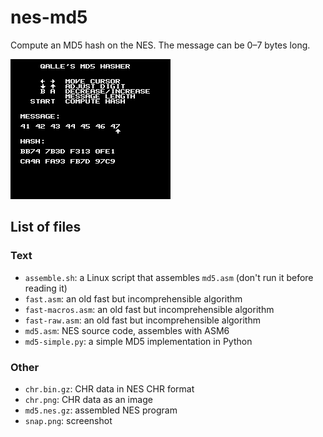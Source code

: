 # nes-md5
Compute an MD5 hash on the NES. The message can be 0&ndash;7 bytes long.

![screenshot](snap.png)

## List of files

### Text
* `assemble.sh`: a Linux script that assembles `md5.asm` (don't run it before reading it)
* `fast.asm`: an old fast but incomprehensible algorithm
* `fast-macros.asm`: an old fast but incomprehensible algorithm
* `fast-raw.asm`: an old fast but incomprehensible algorithm
* `md5.asm`: NES source code, assembles with ASM6
* `md5-simple.py`: a simple MD5 implementation in Python

### Other
* `chr.bin.gz`: CHR data in NES CHR format
* `chr.png`: CHR data as an image
* `md5.nes.gz`: assembled NES program
* `snap.png`: screenshot
